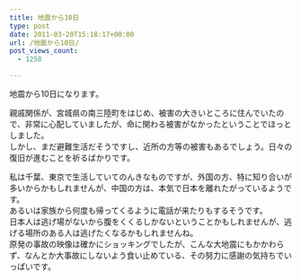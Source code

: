 ```yaml
---
title: 地震から10日
type: post
date: 2011-03-20T15:18:17+00:00
url: /地震から10日/
post_views_count:
  - 1258

---
```

地震から10日になります。

親戚関係が、宮城県の南三陸町をはじめ、被害の大きいところに住んでいたので、非常に心配していましたが、命に関わる被害がなかったということでほっとしました。  
しかし、まだ避難生活だそうですし、近所の方等の被害もあるでしょう。日々の復旧が進むことを祈るばかりです。

私は千葉、東京で生活していてのんきなものですが、外国の方、特に知り合いが多いからかもしれませんが、中国の方は、本気で日本を離れたがっているようです。  
あるいは家族から何度も帰ってくるように電話が来たりもするそうです。  
日本人は逃げ場がないから腹をくくるしかないということかもしれませんが、逃げる場所のある人は逃げたくなるかもしれませんね。  
原発の事故の映像は確かにショッキングでしたが、こんな大地震にもかかわらず、なんとか大事故にしないよう食い止めている、その努力に感謝の気持ちでいっぱいです。